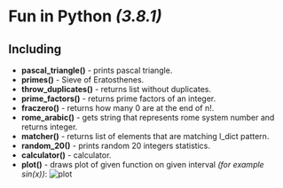 # **Fun in Python _(3.8.1)_**
## **Including**
* **pascal_triangle()** - prints pascal triangle.
* **primes()** - Sieve of Eratosthenes.
* **throw_duplicates()** - returns list without duplicates.
* **prime_factors()** - returns prime factors of an integer.
* **fraczero()** - returns how many 0 are at the end of n!.
* **rome_arabic()** - gets string that represents rome system number and returns integer.
* **matcher()** - returns list of elements that are matching l_dict pattern.
* **random_20()** - prints random 20 integers statistics.
* **calculator()** - calculator.
* **plot()** - draws plot of given function on given interval _(for example sin(x))_:
![plot](/Plot.png)
